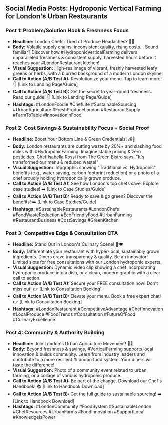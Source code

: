## Social Media Posts: Hydroponic Vertical Farming for London's Urban Restaurants

### Post 1: Problem/Solution Hook & Freshness Focus
*   **Headline:** London Chefs: Tired of Produce Headaches? 🥦✨
*   **Body:** Volatile supply chains, inconsistent quality, rising costs... Sound familiar? Discover how #HydroponicVerticalFarming delivers unparalleled freshness & consistent supply, harvested hours before it reaches your #LondonRestaurant kitchen!
*   **Visual Suggestion:** High-res image of vibrant, freshly harvested leafy greens or herbs, with a blurred background of a modern London skyline.
*   **Call to Action (A/B Test A):** Revolutionize your menu. Tap to learn more! 👇 [Link to Landing Page/Guide]
*   **Call to Action (A/B Test B):** Get the secret to year-round freshness. Read our guide! 👇 [Link to Landing Page/Guide]
*   **Hashtags:** #LondonFoodie #ChefLife #SustainableSourcing #UrbanAgriculture #FreshProduceLondon #RestaurantSupply #FarmToTable #InnovationInFood

### Post 2: Cost Savings & Sustainability Focus + Social Proof
*   **Headline:** Boost Your Bottom Line & Green Credentials! 💰🌿
*   **Body:** London restaurants are cutting waste by 20%+ and slashing food miles with #HydroponicFarming. Imagine stable pricing & zero pesticides. Chef Isabella Rossi from The Green Bistro says, "It's transformed our menu & reduced waste!"
*   **Visual Suggestion:** Infographic showing "Traditional vs. Hydroponic" benefits (e.g., water saving, carbon footprint reduction) or a photo of a chef proudly holding hydroponically grown produce.
*   **Call to Action (A/B Test A):** See how London's top chefs save. Explore case studies! ➡️ [Link to Case Studies/Guide]
*   **Call to Action (A/B Test B):** Ready to save & go green? Discover the benefits! ➡️ [Link to Case Studies/Guide]
*   **Hashtags:** #SustainableRestaurants #LondonChefs #FoodWasteReduction #EcoFriendlyFood #UrbanFarming #RestaurantBusiness #CostSavings #GreenKitchen

### Post 3: Competitive Edge & Consultation CTA
*   **Headline:** Stand Out in London's Culinary Scene! 🚀🍽️
*   **Body:** Differentiate your restaurant with hyper-local, sustainably grown ingredients. Diners crave transparency & quality. Be an innovator! Limited slots for free consultations with our London hydroponic experts.
*   **Visual Suggestion:** Dynamic video clip showing a chef incorporating hydroponic produce into a dish, or a clean, modern graphic with a clear call to action.
*   **Call to Action (A/B Test A):** Secure your FREE consultation now! Don't miss out! 👉 [Link to Consultation Booking]
*   **Call to Action (A/B Test B):** Elevate your menu. Book a free expert chat! 👉 [Link to Consultation Booking]
*   **Hashtags:** #LondonRestaurant #CompetitiveAdvantage #ChefInnovation #LocalProduce #FoodTrends #Consultation #FutureOfFood #CulinaryExcellence

### Post 4: Community & Authority Building
*   **Headline:** Join London's Urban Agriculture Movement! 🤝🌱
*   **Body:** Beyond freshness & savings, #VerticalFarming supports local innovation & builds community. Learn from industry leaders and contribute to a more resilient #London food system. Your diners will taste the difference!
*   **Visual Suggestion:** Photo of a community event related to urban farming, or a collage of various hydroponic produce.
*   **Call to Action (A/B Test A):** Be part of the change. Download our Chef's Handbook! 📚 [Link to Handbook Download]
*   **Call to Action (A/B Test B):** Get the full guide to sustainable sourcing! ➡️ [Link to Handbook Download]
*   **Hashtags:** #LondonCommunity #FoodSystem #SustainableLondon #ChefResources #UrbanFarms #FoodInnovation #SupportLocal #KnowledgeIsPower